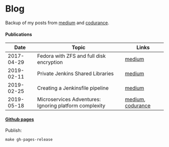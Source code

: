 # Blog

Backup of my posts from [medium](https://medium.com/@andrzejrehmann/) and [codurance](https://codurance.com/publications/author/andrzej-rehmann/).

#### Publications

| Date       | Topic                                                  | Links                         |
|------------|--------------------------------------------------------|-------------------------------|
| 2017-04-29 | Fedora with ZFS and full disk encryption               | [medium][1]                   |
| 2019-02-11 | Private Jenkins Shared Libraries                       | [medium][2]                   |
| 2019-02-25 | Creating a Jenkinsfile pipeline                        | [medium][3]                   |
| 2019-05-18 | Microservices Adventures: Ignoring platform complexity | [medium][4a], [codurance][4b] |

[1]: https://medium.com/@AndrzejRehmann/preparing-fedora-laptop-with-zfs-and-encryption-part-1-f5788dda79ab
[2]: https://medium.com/@AndrzejRehmann/private-jenkins-shared-libraries-540abe7a0ab7 
[3]: https://medium.com/@AndrzejRehmann/creating-a-jenkinsfile-pipeline-7aefc89b8c67
[4a]: https://medium.com/@AndrzejRehmann/microservices-adventures-ignoring-platform-complexity-b1820d8fb53d
[4b]: https://codurance.com/2019/05/18/microservices-adventures/


#### [Github pages](https://hoto.github.io/blog/)

Publish:

    make gh-pages-release


